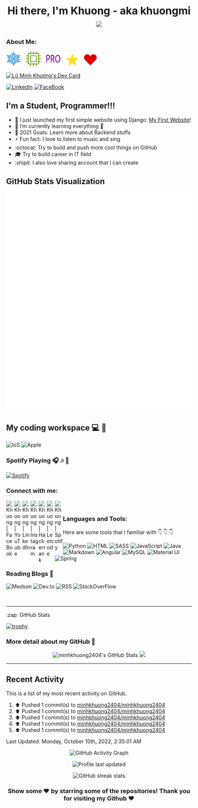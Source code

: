 <div align="center">
   <h1>Hi there, I'm Khuong - aka khuongmi<a href="https://hemant.codes"></a> <img src="https://media.giphy.com/media/hvRJCLFzcasrR4ia7z/giphy.gif" width="25px"> </h1>
</div>

### About Me:
<a href='https://archiveprogram.github.com/'><img src='https://raw.githubusercontent.com/acervenky/animated-github-badges/master/assets/acbadge.gif' width='40' height='40'></a> <a href='https://docs.github.com/en/developers'><img src='https://raw.githubusercontent.com/acervenky/animated-github-badges/master/assets/devbadge.gif' width='40' height='40'></a> <a href='https://github.com/pricing'><img src='https://raw.githubusercontent.com/acervenky/animated-github-badges/master/assets/pro.gif' width='40' height='40'></a> <a href='https://stars.github.com/'><img src='https://raw.githubusercontent.com/acervenky/animated-github-badges/master/assets/starbadge.gif' width='35' height='35'></a> <a href='https://docs.github.com/en/github/supporting-the-open-source-community-with-github-sponsors'><img src='https://raw.githubusercontent.com/acervenky/animated-github-badges/master/assets/sponsorbadge.gif' width='35' height='35'></a> 

<a href="https://app.daily.dev/luminhkhuong"><img src="https://api.daily.dev/devcards/b636e31693104289b69b508b3b1de6dd.png?r=hqo" width="400" alt="Lữ Minh Khương's Dev Card"/></a>

[![LinkedIn](https://img.shields.io/badge/linkedin-%230077B5.svg?&style=for-the-badge&logo=linkedin&logoColor=white)](https://www.linkedin.com/in/luminhkhuong/)
[![FaceBook](https://img.shields.io/badge/facebook-%231877F2.svg?&style=for-the-badge&logo=facebook&logoColor=white)](https://www.facebook.com/khuong.luminh99/)

## I'm a Student, Programmer!!!

- 🔭 I just launched my first simple website using Django: [My First Website][website]!
- 🌱 I’m currently learning everything 🤣
- 🥅 2021 Goals: Learn more about Backend stuffs
- ⚡ Fun fact: I love to listen to music and sing
- :octocat: Try to build and push more cool things on GitHub
- :mortar_board: Try to build career in IT field
- :shipit: I also love sharing account that I can create

## GitHub Stats Visualization

<a href="https://github.com/minhkhuong2404/minhkhuong2404">

![](https://github.com/minhkhuong2404/github-stats/blob/master/generated/overview.svg)
![](https://github.com/minhkhuong2404/github-stats/blob/master/generated/languages.svg)

</a>

## My coding workspace :computer: :iphone:

![IoS](https://img.shields.io/badge/iOS-000000?logo=ios&logoColor=white&style=for-the-badge)
![Apple](https://img.shields.io/badge/apple-macbook%20pro%202016-%23999999.svg?&style=for-the-badge&logo=apple&logoColor=white)

### Spotify Playing 🎧 :notes: :musical_note:

[![Spotify](https://novatorem.minhkhuong2404.vercel.app/api/spotify)](https://open.spotify.com/user/3z3k0v453qbb71sxzcwjagspl)

### Connect with me:

[<img align="left" alt="Khuong | FaceBook" width="22px" src="https://cdn.jsdelivr.net/npm/simple-icons@3.12.2/icons/facebook.svg" />][facebook]
[<img align="left" alt="Khuong | YouTube" width="22px" src="https://cdn.jsdelivr.net/npm/simple-icons@v3/icons/youtube.svg" />][youtube]
[<img align="left" alt="Khuong | LinkedIn" width="22px" src="https://cdn.jsdelivr.net/npm/simple-icons@v3/icons/linkedin.svg" />][linkedin]
[<img align="left" alt="Khuong | Instagram" width="22px" src="https://cdn.jsdelivr.net/npm/simple-icons@v3/icons/instagram.svg" />][instagram]
[<img align="left" alt="Khuong | Hackerrank" width="22px" src="https://cdn.jsdelivr.net/npm/simple-icons@3.0.1/icons/hackerrank.svg" />][hackerrank]
[<img align="left" alt="Khuong | Leetcode" width="22px" src="https://cdn.jsdelivr.net/npm/simple-icons@3.0.1/icons/leetcode.svg" />][leetcode]
[<img align="left" alt="Khuong | Spotify" width="22px" src="https://cdn.jsdelivr.net/npm/simple-icons@3.0.1/icons/spotify.svg" />][spotify] 
<br />

### Languages and Tools:

Here are some tools that I familiar with :point_down: :point_down: :point_down:

![Python](https://img.shields.io/badge/python%20-%2314354C.svg?&style=for-the-badge&logo=python&logoColor=white)
![HTML](https://img.shields.io/badge/html5%20-%23E34F26.svg?&style=for-the-badge&logo=html5&logoColor=white)
![SASS](https://img.shields.io/badge/sass%20-%23CC6699.svg?&style=for-the-badge&logo=sass&logoColor=white)
![JavaScript](https://img.shields.io/badge/javascript%20-%23323330.svg?&style=for-the-badge&logo=javascript&logoColor=%23F7DF1E)
![Java](https://img.shields.io/badge/java-%23ED8B00.svg?&style=for-the-badge&logo=java&logoColor=white)
![Markdown](https://img.shields.io/badge/markdown-%23000000.svg?&style=for-the-badge&logo=markdown&logoColor=white)
![Angular](https://img.shields.io/badge/Angular-DD0031?style=for-the-badge&logo=angular&logoColor=white)
![MySQL](https://img.shields.io/badge/mysql-%2300f.svg?&style=for-the-badge&logo=mysql&logoColor=white)
![Material UI](https://img.shields.io/badge/Material--UI-0081CB?style=for-the-badge&logo=material-ui&logoColor=white)
![Spring](https://img.shields.io/badge/Spring-6DB33F?style=for-the-badge&logo=spring&logoColor=white)
<br />

### Reading Blogs :newspaper:

![Medium](https://img.shields.io/badge/medium-%2312100E.svg?&style=for-the-badge&logo=medium&logoColor=white)
![Dev.to](https://img.shields.io/badge/DEV.TO-%230A0A0A.svg?&style=for-the-badge&logo=dev.to&logoColor=white)
![RSS](https://img.shields.io/badge/rss-%23FFA500.svg?&style=for-the-badge&logo=rss&logoColor=white)
![StackOverFlow](https://img.shields.io/badge/stack%20overflow-FE7A16?logo=stack-overflow&logoColor=white&style=for-the-badge)

<br />

<hr>

<summary>:zap: GitHub Stats</summary>


[![trophy](https://github-profile-trophy.vercel.app/?username=minhkhuong2404&theme=flat&column=6&margin-w=15&margin-h=15)](https://github.com/ryo-ma/github-profile-trophy)

### More detail about my GitHub :tada:

<p align="center">
        <img alt="minhkhuong2404's GitHub Stats" src="https://github-readme-stats-alpha-vert.vercel.app/api?username=minhkhuong2404&theme=vue&show_icons=true&text_color=669900&hide_border=true&icon_color=ff9900"/>
        <img src="https://github-readme-stats-alpha-vert.vercel.app/api/top-langs/?username=minhkhuong2404&layout=compact&theme=vue&hide_border=true&text_color=669900&langs_count=8"/>
    
</p>

<hr />

## Recent Activity

This is a list of my most recent activity on GitHub.

<!--RECENT_ACTIVITY:start-->
1. ⬆️ Pushed 1 commit(s) to [minhkhuong2404/minhkhuong2404](https://github.com/minhkhuong2404/minhkhuong2404)
2. ⬆️ Pushed 1 commit(s) to [minhkhuong2404/minhkhuong2404](https://github.com/minhkhuong2404/minhkhuong2404)
3. ⬆️ Pushed 1 commit(s) to [minhkhuong2404/minhkhuong2404](https://github.com/minhkhuong2404/minhkhuong2404)
4. ⬆️ Pushed 1 commit(s) to [minhkhuong2404/minhkhuong2404](https://github.com/minhkhuong2404/minhkhuong2404)
5. ⬆️ Pushed 1 commit(s) to [minhkhuong2404/minhkhuong2404](https://github.com/minhkhuong2404/minhkhuong2404)
<!--RECENT_ACTIVITY:end-->

<!--RECENT_ACTIVITY:last_update-->
Last Updated: Monday, October 10th, 2022, 2:35:01 AM
<!--RECENT_ACTIVITY:last_update_end-->

<div align="center">

![GitHub Activity Graph](https://activity-graph.herokuapp.com/graph?username=minhkhuong2404)  

![Profile last updated](https://img.shields.io/github/last-commit/minhkhuong2404/minhkhuong2404/master?label=Last%20updated&style=flat)

![GitHub streak stats](https://github-readme-streak-stats.herokuapp.com/?user=minhkhuong2404) 

### Show some ❤️ by starring some of the repositories! Thank you for visiting my Github ❤️

</div>

[website]: http://khuongfirstapp.herokuapp.com/
[facebook]: https://www.facebook.com/khuong.luminh99/
[youtube]: https://www.youtube.com/channel/UC962yCeNNxO3TUqffNo1VLw/
[instagram]: https://www.instagram.com/mminhkkhuong/
[linkedin]: https://www.linkedin.com/in/luminhkhuong/
[hackerrank]: https://www.hackerrank.com/khuonglu19991?hr_r=1
[leetcode]: https://leetcode.com/khuonglu1999/
[spotify]: https://open.spotify.com/user/3z3k0v453qbb71sxzcwjagspl?si=Rln3DNmTQZqbQsIZ4iicUw
